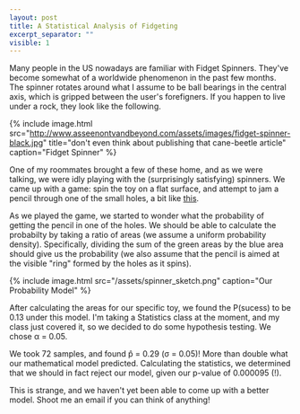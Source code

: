 ```yaml
---
layout: post
title: A Statistical Analysis of Fidgeting
excerpt_separator: ""
visible: 1
---
```


Many people in the US nowadays are familiar with Fidget Spinners. They've become somewhat of a worldwide phenomenon in the past few months. The spinner rotates around what I assume to be ball bearings in the central axis, which is gripped between the user's forefigners. If you happen to live under a rock, they look like the following. 

{% include image.html src="http://www.asseenontvandbeyond.com/assets/images/fidget-spinner-black.jpg" title="don't even think about publishing that cane-beetle article" caption="Fidget Spinner" %}

One of my roommates brought a few of these home, and as we were talking, we were idly playing with the (surprisingly satisfying) spinners. We came up with a game: spin the toy on a flat surface, and attempt to jam a pencil through one of the small holes, a bit like [this](https://www.youtube.com/watch?v=zuxtPAsfoIc).

As we played the game, we started to wonder what the probability of getting the pencil in one of the holes. We should be able to calculate the probabilty by taking a ratio of areas (we assume a uniform probability density). Specifically, dividing the sum of the green areas by the blue area should give us the probability (we also assume that the pencil is aimed at the visible "ring" formed by the holes as it spins).

{% include image.html src="/assets/spinner_sketch.png" caption="Our Probability Model" %}

After calculating the areas for our specific toy, we found the P(sucess) to be 0.13 under this model. I'm taking a Statistics class at the moment, and my class just covered it, so we decided to do some hypothesis testing. We chose α = 0.05.

We took 72 samples, and found p&#770; = 0.29 (σ = 0.05)! More than double what our mathematical model predicted. Calculating the statistics, we determined that we should in fact reject our model, given our p-value of 0.000095 (!). 

This is strange, and we haven't yet been able to come up with a better model. Shoot me an email if you can think of anything! 
